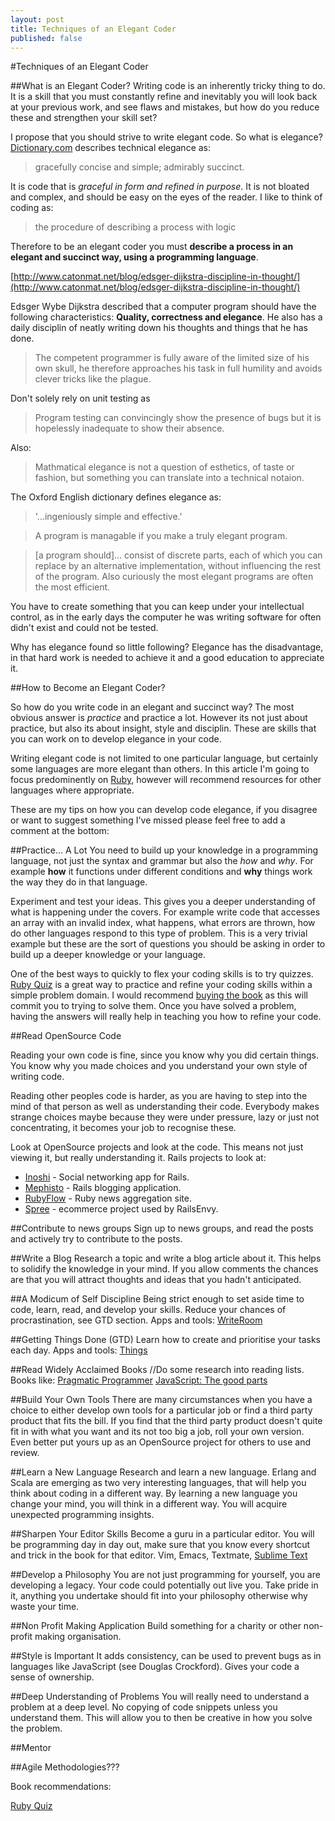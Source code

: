 ```yaml
--- 
layout: post
title: Techniques of an Elegant Coder
published: false
---
```

#Techniques of an Elegant Coder

##What is an Elegant Coder?
Writing code is an inherently tricky thing to do. It is a skill that you must constantly refine and inevitably you will look back at your previous work, and see flaws and mistakes, but how do you reduce these and strengthen your skill set?

I propose that you should strive to write elegant code.  So what is elegance?  [Dictionary.com](http://dictionary.reference.com/browse/elegant) describes technical elegance as:

>  gracefully concise and simple; admirably succinct. 

It is code that is *graceful in form and refined in purpose*.  It is not bloated and complex, and should be easy on the eyes of the reader.  I like to think of coding as:

>  the procedure of describing a process with logic

Therefore to be an elegant coder you must **describe a process in an elegant and succinct way, using a programming language**.


[http://www.catonmat.net/blog/edsger-dijkstra-discipline-in-thought/](http://www.catonmat.net/blog/edsger-dijkstra-discipline-in-thought/)

Edsger Wybe Dijkstra described that a computer program should have the following characteristics: **Quality, correctness and elegance**.
He also has a daily disciplin of neatly writing down his thoughts and things that he has done.

  >  The competent programmer is fully aware of the limited size of his own skull, he therefore approaches his task in full humility and avoids clever tricks like the plague.

Don't solely rely on unit testing as 

  >  Program testing can convincingly show the presence of bugs but it is hopelessly inadequate to show their absence.


Also:

  >  Mathmatical elegance is not a question of esthetics, of taste or fashion, but something you can translate into a technical notaion.

The Oxford English dictionary defines elegance as:

  >  '...ingeniously simple and effective.'

  >  A program is managable if you make a truly elegant program.

  >  [a program should]... consist of discrete parts, each of which you can replace by an alternative implementation, without influencing the rest of the program.  Also curiously the most elegant programs are often the most efficient.

You have to create something that you can keep under your intellectual control, as in the early days the computer he was writing software for often didn't exist and could not be tested.

Why has elegance found so little following?
Elegance has the disadvantage, in that hard work is needed to achieve it and a good education to appreciate it.



##How to Become an Elegant Coder?

So how do you write code in an elegant and succinct way?  The most obvious answer is *practice* and practice a lot.  However its not just about practice, but also its about insight, style and disciplin.  These are skills that you can work on to develop elegance in your code.

Writing elegant code is not limited to one particular language, but certainly some languages are more elegant than others.  In this article I'm going to focus predominently on [Ruby](http://www.ruby-lang.org/en/), however will recommend resources for other languages where appropriate.

These are my tips on how you can develop code elegance, if you disagree or want to suggest something I've missed please feel free to add a comment at the bottom:

##Practice... A Lot
You need to build up your knowledge in a programming language, not just the syntax and grammar but also the *how* and *why*.  For example **how** it functions under different conditions and **why** things work the way they do in that language.

Experiment and test your ideas.  This gives you a deeper understanding of what is happening under the covers.  For example write code that accesses an array with an invalid index, what happens, what errors are thrown, how do other languages respond to this type of problem.  This is a very trivial example but these are the sort of questions you should be asking in order to build up a deeper knowledge or your language.

One of the best ways to quickly to flex your coding skills is to try quizzes.  [Ruby Quiz](http://www.amazon.co.uk/gp/redirect.html?ie=UTF8&location=http%3A%2F%2Fwww.amazon.co.uk%2FBest-Ruby-Quiz-Pragmatic-Programmers%2Fdp%2F0976694077%3Fie%3DUTF8%26s%3Dbooks%26qid%3D1223046064%26sr%3D8-1&tag=emson-21&linkCode=ur2&camp=1634&creative=6738) is a great way to practice and refine your coding skills within a simple problem domain.  I would recommend [buying the book](http://www.amazon.co.uk/gp/redirect.html?ie=UTF8&location=http%3A%2F%2Fwww.amazon.co.uk%2FBest-Ruby-Quiz-Pragmatic-Programmers%2Fdp%2F0976694077%3Fie%3DUTF8%26s%3Dbooks%26qid%3D1223046064%26sr%3D8-1&tag=emson-21&linkCode=ur2&camp=1634&creative=6738) as this will commit you to trying to solve them.  Once you have solved a problem, having the answers will really help in teaching you how to refine your code.


##Read OpenSource Code

Reading your own code is fine, since you know why you did certain things.  You know why you made choices and you understand your own style of writing code.

Reading other peoples code is harder, as you are having to step into the mind of that person as well as understanding their code.  Everybody makes strange choices maybe because they were under pressure, lazy or just not concentrating, it becomes your job to recognise these.

Look at OpenSource projects and look at the code.  This means not just viewing it, but really understanding it.
Rails projects to look at:

 *  [Inoshi](http://github.com/insoshi/insoshi/tree/master) - Social networking app for Rails.
 *  [Mephisto](http://github.com/technoweenie/mephisto/tree/master) - Rails blogging application.
 *  [RubyFlow](http://github.com/Sutto/rubyflow/tree/master) - Ruby news aggregation site.
 *  [Spree](http://github.com/schof/spree/tree/master) - ecommerce project used by RailsEnvy.

##Contribute to news groups
Sign up to news groups, and read the posts and actively try to contribute to the posts.

##Write a Blog
Research a topic and write a blog article about it.  This helps to solidify the knowledge in your mind.  If you allow comments the chances are that you will attract thoughts and ideas that you hadn't anticipated.

##A Modicum of Self Discipline
Being strict enough to set aside time to code, learn, read, and develop your skills.
Reduce your chances of procrastination, see GTD section.
Apps and tools: 
[WriteRoom](http://hogbaysoftware.com/products/writeroom)


##Getting Things Done (GTD)
Learn how to create and prioritise your tasks each day.
Apps and tools:
[Things](http://www.culturedcode.com/things/)


##Read Widely Acclaimed Books
//Do some research into reading lists.
Books like:
[Pragmatic Programmer](http://www.pragprog.com/titles/tpp/the-pragmatic-programmer)
[JavaScript: The good parts](http://www.amazon.co.uk/JavaScript-Good-Parts-Douglas-Crockford/dp/0596517742/ref=sr_1_1?ie=UTF8&s=books&qid=1222119003&sr=8-1)

##Build Your Own Tools
There are many circumstances when you have a choice to either develop own tools for a particular job or find a third party product that fits the bill.
If you find that the third party product doesn't quite fit in with what you want and its not too big a job, roll your own version.  Even better put yours up as an OpenSource project for others to use and review.

##Learn a New Language
Research and learn a new language.
Erlang and Scala are emerging as two very interesting languages, that will help you think about coding in a different way.
By learning a new language you change your mind, you will think in a different way.  You will acquire unexpected programming insights.

##Sharpen Your Editor Skills
Become a guru in a particular editor.  You will be programming day in day out, make sure that you know every shortcut and trick in the book for that editor.
Vim, Emacs, Textmate, [Sublime Text](http://www.sublimetext.com/)

##Develop a Philosophy 
You are not just programming for yourself, you are developing a legacy.  Your code could potentially out live you.  Take pride in it, anything you undertake should fit into your philosophy otherwise why waste your time.

##Non Profit Making Application
Build something for a charity or other non-profit making organisation.

##Style is Important
It adds consistency, can be used to prevent bugs as in languages like JavaScript (see Douglas Crockford).  Gives your code a sense of ownership.

##Deep Understanding of Problems
You will really need to understand a problem at a deep level.  No copying of code snippets unless you understand them.  This will allow you to then be creative in how you solve the problem.

##Mentor

##Agile Methodologies???

Book recommendations:

[Ruby Quiz](http://www.amazon.co.uk/gp/redirect.html?ie=UTF8&location=http%3A%2F%2Fwww.amazon.co.uk%2FBest-Ruby-Quiz-Pragmatic-Programmers%2Fdp%2F0976694077%3Fie%3DUTF8%26s%3Dbooks%26qid%3D1223046064%26sr%3D8-1&tag=emson-21&linkCode=ur2&camp=1634&creative=6738)


